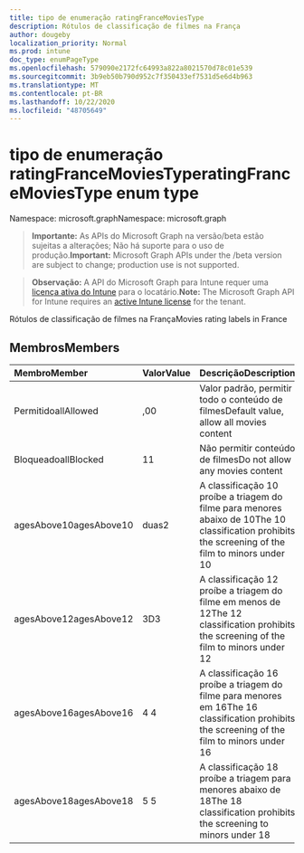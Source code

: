 ```yaml
---
title: tipo de enumeração ratingFranceMoviesType
description: Rótulos de classificação de filmes na França
author: dougeby
localization_priority: Normal
ms.prod: intune
doc_type: enumPageType
ms.openlocfilehash: 579090e2172fc64993a822a8021570d78c01e539
ms.sourcegitcommit: 3b9eb50b790d952c7f350433ef7531d5e6d4b963
ms.translationtype: MT
ms.contentlocale: pt-BR
ms.lasthandoff: 10/22/2020
ms.locfileid: "48705649"
---
```

# <a name="ratingfrancemoviestype-enum-type"></a><span data-ttu-id="2efaf-103">tipo de enumeração ratingFranceMoviesType</span><span class="sxs-lookup"><span data-stu-id="2efaf-103">ratingFranceMoviesType enum type</span></span>

<span data-ttu-id="2efaf-104">Namespace: microsoft.graph</span><span class="sxs-lookup"><span data-stu-id="2efaf-104">Namespace: microsoft.graph</span></span>

> <span data-ttu-id="2efaf-105">**Importante:** As APIs do Microsoft Graph na versão/beta estão sujeitas a alterações; Não há suporte para o uso de produção.</span><span class="sxs-lookup"><span data-stu-id="2efaf-105">**Important:** Microsoft Graph APIs under the /beta version are subject to change; production use is not supported.</span></span>

> <span data-ttu-id="2efaf-106">**Observação:** A API do Microsoft Graph para Intune requer uma [licença ativa do Intune](https://go.microsoft.com/fwlink/?linkid=839381) para o locatário.</span><span class="sxs-lookup"><span data-stu-id="2efaf-106">**Note:** The Microsoft Graph API for Intune requires an [active Intune license](https://go.microsoft.com/fwlink/?linkid=839381) for the tenant.</span></span>

<span data-ttu-id="2efaf-107">Rótulos de classificação de filmes na França</span><span class="sxs-lookup"><span data-stu-id="2efaf-107">Movies rating labels in France</span></span>

## <a name="members"></a><span data-ttu-id="2efaf-108">Membros</span><span class="sxs-lookup"><span data-stu-id="2efaf-108">Members</span></span>
|<span data-ttu-id="2efaf-109">Membro</span><span class="sxs-lookup"><span data-stu-id="2efaf-109">Member</span></span>|<span data-ttu-id="2efaf-110">Valor</span><span class="sxs-lookup"><span data-stu-id="2efaf-110">Value</span></span>|<span data-ttu-id="2efaf-111">Descrição</span><span class="sxs-lookup"><span data-stu-id="2efaf-111">Description</span></span>|
|:---|:---|:---|
|<span data-ttu-id="2efaf-112">Permitido</span><span class="sxs-lookup"><span data-stu-id="2efaf-112">allAllowed</span></span>|<span data-ttu-id="2efaf-113">,0</span><span class="sxs-lookup"><span data-stu-id="2efaf-113">0</span></span>|<span data-ttu-id="2efaf-114">Valor padrão, permitir todo o conteúdo de filmes</span><span class="sxs-lookup"><span data-stu-id="2efaf-114">Default value, allow all movies content</span></span>|
|<span data-ttu-id="2efaf-115">Bloqueado</span><span class="sxs-lookup"><span data-stu-id="2efaf-115">allBlocked</span></span>|<span data-ttu-id="2efaf-116">1</span><span class="sxs-lookup"><span data-stu-id="2efaf-116">1</span></span>|<span data-ttu-id="2efaf-117">Não permitir conteúdo de filmes</span><span class="sxs-lookup"><span data-stu-id="2efaf-117">Do not allow any movies content</span></span>|
|<span data-ttu-id="2efaf-118">agesAbove10</span><span class="sxs-lookup"><span data-stu-id="2efaf-118">agesAbove10</span></span>|<span data-ttu-id="2efaf-119">duas</span><span class="sxs-lookup"><span data-stu-id="2efaf-119">2</span></span>|<span data-ttu-id="2efaf-120">A classificação 10 proíbe a triagem do filme para menores abaixo de 10</span><span class="sxs-lookup"><span data-stu-id="2efaf-120">The 10 classification prohibits the screening of the film to minors under 10</span></span>|
|<span data-ttu-id="2efaf-121">agesAbove12</span><span class="sxs-lookup"><span data-stu-id="2efaf-121">agesAbove12</span></span>|<span data-ttu-id="2efaf-122">3D</span><span class="sxs-lookup"><span data-stu-id="2efaf-122">3</span></span>|<span data-ttu-id="2efaf-123">A classificação 12 proíbe a triagem do filme em menos de 12</span><span class="sxs-lookup"><span data-stu-id="2efaf-123">The 12 classification prohibits the screening of the film to minors under 12</span></span>|
|<span data-ttu-id="2efaf-124">agesAbove16</span><span class="sxs-lookup"><span data-stu-id="2efaf-124">agesAbove16</span></span>|<span data-ttu-id="2efaf-125">4 </span><span class="sxs-lookup"><span data-stu-id="2efaf-125">4</span></span>|<span data-ttu-id="2efaf-126">A classificação 16 proíbe a triagem do filme para menores em 16</span><span class="sxs-lookup"><span data-stu-id="2efaf-126">The 16 classification prohibits the screening of the film to minors under 16</span></span>|
|<span data-ttu-id="2efaf-127">agesAbove18</span><span class="sxs-lookup"><span data-stu-id="2efaf-127">agesAbove18</span></span>|<span data-ttu-id="2efaf-128">5 </span><span class="sxs-lookup"><span data-stu-id="2efaf-128">5</span></span>|<span data-ttu-id="2efaf-129">A classificação 18 proíbe a triagem para menores abaixo de 18</span><span class="sxs-lookup"><span data-stu-id="2efaf-129">The 18 classification prohibits the screening to minors under 18</span></span>|





